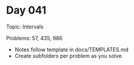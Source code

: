 # Day 041

Topic: Intervals

Problems: 57, 435, 986

- Notes follow template in docs/TEMPLATES.md
- Create subfolders per problem as you solve.